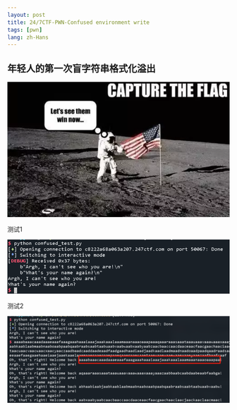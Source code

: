 ```yaml
---
layout: post
title: 24/7CTF-PWN-Confused environment write
tags: [pwn]
lang: zh-Hans
---
```


## 年轻人的第一次盲字符串格式化溢出

![](/assets/img/247ctf/pwn/confused_environment_write/logo.png)


测试1

![](/assets/img/247ctf/pwn/confused_environment_write/1.png)

测试2

![](/assets/img/247ctf/pwn/confused_environment_write/2.png)